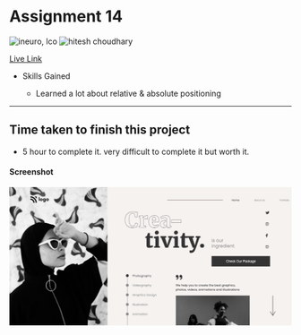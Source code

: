 # Assignment 14

![ineuro, lco](https://img.shields.io/badge/iNeuron-LCO-green)
![hitesh choudhary](https://img.shields.io/badge/Hitesh--Choudhary-Full--stack--JS--bootcamp-red)

[Live Link](https://peppy-gecko-001556.netlify.app/)

- Skills Gained

  - Learned a lot about relative & absolute positioning

---

## Time taken to finish this project

- 5 hour to complete it. very difficult to complete it but worth it.

#### Screenshot

![SCREENSHOT](./screenshot/screenshot.PNG)
